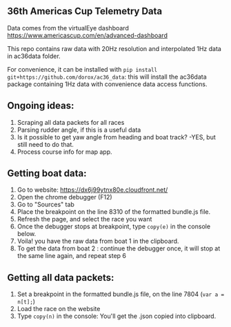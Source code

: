 36th Americas Cup Telemetry Data
---------------------------------
Data comes from the virtualEye dashboard https://www.americascup.com/en/advanced-dashboard

This repo contains raw data with 20Hz resolution and interpolated 1Hz data in ac36data folder.

For convenience, it can be installed with `pip install git+https://github.com/dorox/ac36_data`: this will install the ac36data package containing 1Hz data with convenience data access functions.

Ongoing ideas:
-------------------------
1. Scraping all data packets for all races
2. Parsing rudder angle, if this is a useful data
3. Is it possible to get yaw angle from heading and boat track? -YES, but still need to do that.
4. Process course info for map app.

Getting boat data:
-------------------
1. Go to website: https://dx6j99ytnx80e.cloudfront.net/ 
2. Open the chrome debugger (F12) 
3. Go to "Sources" tab
4. Place the breakpoint on the line 8310 of the formatted bundle.js file.
5. Refresh the page, and select the race you want
6. Once the debugger stops at breakpoint, type `copy(e)` in the console below.
7. Voila! you have the raw data from boat 1 in the clipboard.
8. To get the data from  boat 2 : continue the debugger once, it will stop at the same line again, and repeat step 6

Getting all data packets:
--------------------------
1. Set a breakpoint in the formatted bundle.js file, on the line 7804 (`var a = n[t];`)
2. Load the race on the website
3. Type `copy(n)` in the console: You'll get the .json copied into clipboard.
